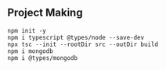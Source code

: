 

## Project Making

```
npm init -y
npm i typescript @types/node --save-dev
npx tsc --init --rootDir src --outDir build
npm i mongodb
npm i @types/mongodb
```

